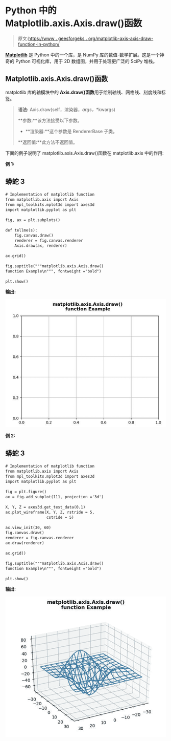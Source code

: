 # Python 中的 Matplotlib.axis.Axis.draw()函数

> 原文:[https://www . geesforgeks . org/matplotlib-axis-axis-draw-function-in-python/](https://www.geeksforgeeks.org/matplotlib-axis-axis-draw-function-in-python/)

[**Matplotlib**](https://www.geeksforgeeks.org/python-introduction-matplotlib/) 是 Python 中的一个库，是 NumPy 库的数值-数学扩展。这是一个神奇的 Python 可视化库，用于 2D 数组图，并用于处理更广泛的 SciPy 堆栈。

## Matplotlib.axis.Axis.draw()函数

matplotlib 库的轴模块中的 **Axis.draw()函数**用于绘制轴线、网格线、刻度线和标签。

> **语法:** Axis.draw(self，渲染器，*args，*\*kwargs)
> 
> **参数:**该方法接受以下参数。
> 
> *   **渲染器:**这个参数是 RendererBase 子类。
> 
> **返回值:**此方法不返回值。

下面的例子说明了 matplotlib.axis.Axis.draw()函数在 matplotlib.axis 中的作用:

**例 1:**

## 蟒蛇 3

```
# Implementation of matplotlib function
from matplotlib.axis import Axis
from mpl_toolkits.mplot3d import axes3d   
import matplotlib.pyplot as plt   

fig, ax = plt.subplots()   

def tellme(s):     
    fig.canvas.draw()  
    renderer = fig.canvas.renderer 
    Axis.draw(ax, renderer)

ax.grid() 

fig.suptitle("""matplotlib.axis.Axis.draw()
function Example\n""", fontweight ="bold")  

plt.show()
```

**输出:**

![](img/285a904502eeb88cc04923779755c05c.png)

**例 2:**

## 蟒蛇 3

```
# Implementation of matplotlib function
from matplotlib.axis import Axis
from mpl_toolkits.mplot3d import axes3d   
import matplotlib.pyplot as plt   

fig = plt.figure()   
ax = fig.add_subplot(111, projection ='3d')   

X, Y, Z = axes3d.get_test_data(0.1)   
ax.plot_wireframe(X, Y, Z, rstride = 5,    
                  cstride = 5)   

ax.view_init(30, 60)  
fig.canvas.draw()  
renderer = fig.canvas.renderer  
ax.draw(renderer)   

ax.grid() 

fig.suptitle("""matplotlib.axis.Axis.draw()
function Example\n""", fontweight ="bold")  

plt.show()
```

**输出:**

![](img/81328b0063c899093102ade81142a6ea.png)